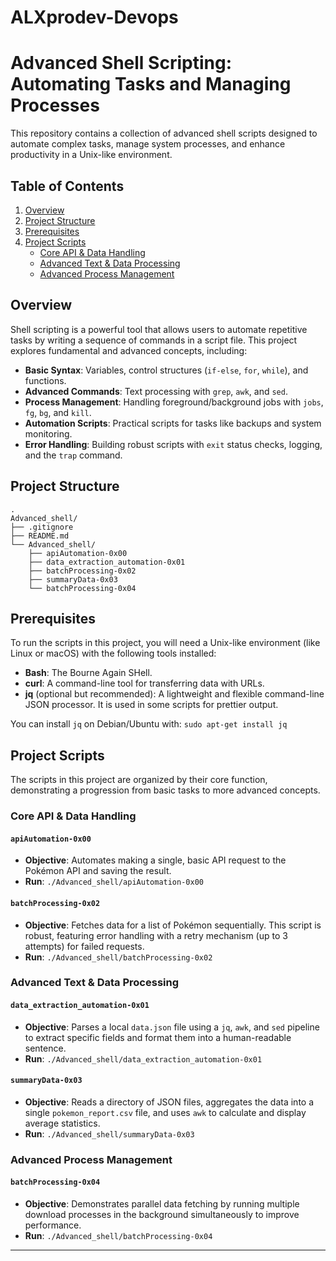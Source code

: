 # ALXprodev-Devops

# Advanced Shell Scripting: Automating Tasks and Managing Processes

This repository contains a collection of advanced shell scripts designed to automate complex tasks, manage system processes, and enhance productivity in a Unix-like environment.

## Table of Contents

1.  [Overview](#overview)
2.  [Project Structure](#project-structure)
3.  [Prerequisites](#prerequisites)
4.  [Project Scripts](#project-scripts)
    - [Core API & Data Handling](#core-api--data-handling)
    - [Advanced Text & Data Processing](#advanced-text--data-processing)
    - [Advanced Process Management](#advanced-process-management)

## Overview

Shell scripting is a powerful tool that allows users to automate repetitive tasks by writing a sequence of commands in a script file. This project explores fundamental and advanced concepts, including:

- **Basic Syntax**: Variables, control structures (`if-else`, `for`, `while`), and functions.
- **Advanced Commands**: Text processing with `grep`, `awk`, and `sed`.
- **Process Management**: Handling foreground/background jobs with `jobs`, `fg`, `bg`, and `kill`.
- **Automation Scripts**: Practical scripts for tasks like backups and system monitoring.
- **Error Handling**: Building robust scripts with `exit` status checks, logging, and the `trap` command.

## Project Structure

```
.
Advanced_shell/
├── .gitignore
├── README.md
└── Advanced_shell/
    ├── apiAutomation-0x00
    ├── data_extraction_automation-0x01
    ├── batchProcessing-0x02
    ├── summaryData-0x03
    └── batchProcessing-0x04
```

## Prerequisites

To run the scripts in this project, you will need a Unix-like environment (like Linux or macOS) with the following tools installed:

- **Bash**: The Bourne Again SHell.
- **curl**: A command-line tool for transferring data with URLs.
- **jq** (optional but recommended): A lightweight and flexible command-line JSON processor. It is used in some scripts for prettier output.

You can install `jq` on Debian/Ubuntu with:
`sudo apt-get install jq`

## Project Scripts

The scripts in this project are organized by their core function, demonstrating a progression from basic tasks to more advanced concepts.

### Core API & Data Handling

#### `apiAutomation-0x00`

- **Objective**: Automates making a single, basic API request to the Pokémon API and saving the result.
- **Run**: `./Advanced_shell/apiAutomation-0x00`

#### `batchProcessing-0x02`

- **Objective**: Fetches data for a list of Pokémon sequentially. This script is robust, featuring error handling with a retry mechanism (up to 3 attempts) for failed requests.
- **Run**: `./Advanced_shell/batchProcessing-0x02`

### Advanced Text & Data Processing

#### `data_extraction_automation-0x01`

- **Objective**: Parses a local `data.json` file using a `jq`, `awk`, and `sed` pipeline to extract specific fields and format them into a human-readable sentence.
- **Run**: `./Advanced_shell/data_extraction_automation-0x01`

#### `summaryData-0x03`

- **Objective**: Reads a directory of JSON files, aggregates the data into a single `pokemon_report.csv` file, and uses `awk` to calculate and display average statistics.
- **Run**: `./Advanced_shell/summaryData-0x03`

### Advanced Process Management

#### `batchProcessing-0x04`

- **Objective**: Demonstrates parallel data fetching by running multiple download processes in the background simultaneously to improve performance.
- **Run**: `./Advanced_shell/batchProcessing-0x04`

---
